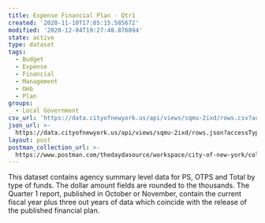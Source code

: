 ```yaml
---
title: Expense Financial Plan - Qtr1
created: '2020-11-10T17:05:15.585672'
modified: '2020-12-04T19:27:48.876894'
state: active
type: dataset
tags:
  - Budget
  - Expense
  - Financial
  - Management
  - Omb
  - Plan
groups:
  - Local Government
csv_url: 'https://data.cityofnewyork.us/api/views/sqmu-2ixd/rows.csv?accessType=DOWNLOAD'
json_url: >-
  https://data.cityofnewyork.us/api/views/sqmu-2ixd/rows.json?accessType=DOWNLOAD
layout: post
postman_collection_url: >-
  https://www.postman.com/thedaydasource/workspace/city-of-new-york/collection/15909983-3dc939e8-07f2-4692-9970-47ec293bb9a4
---
```

This dataset contains agency summary level data for PS, OTPS and Total by type of funds.  The dollar amount fields are rounded to the thousands. The Quarter 1 report,  published in October or November,  contain the current fiscal year plus three out years of data which  coincide with the release of the published financial plan.
